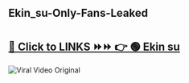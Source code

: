 
 ## Ekin_su-Only-Fans-Leaked

# <h2><a href="https://clipsfans.com/Ekin_su&ref=git">🔗 Click to LINKS ⏩⏩ 👉 🟢 Ekin su </a></h2>

<a href="https://clipsfans.com/Ekin_su&ref=git" rel="nofollow" data-target="animated-image.originalLink"><img src="https://i.ibb.co.com/xMMVF88/686577567.gif" alt="Viral Video Original" style="max-width: 100%; display: inline-block;" data-target="animated-image.originalImage"></a>
